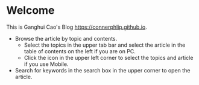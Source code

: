 # Welcome

This is Ganghui Cao's Blog <https://connerphlip.github.io>.

- Browse the article by topic and contents.
    - Select the topics in the upper tab bar and select the article in the table of contents on the left if you are on PC.
    - Click the icon in the upper left corner to select the topics and article if you use Mobile.
- Search for keywords in the search box in the upper corner to open the article.













<!-- Google tag (gtag.js) --> <script async src="https://www.googletagmanager.com/gtag/js?id=G-HBS60FDTSC"></script> <script>  window.dataLayer = window.dataLayer || [];  function gtag(){dataLayer.push(arguments);}  gtag('js', new Date());   gtag('config', 'G-HBS60FDTSC'); </script>
